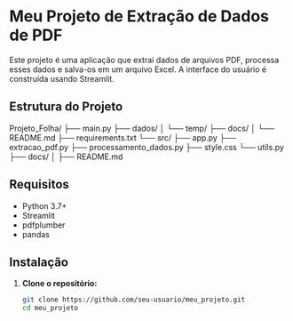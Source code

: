 # Meu Projeto de Extração de Dados de PDF

Este projeto é uma aplicação que extrai dados de arquivos PDF, processa esses dados e salva-os em um arquivo Excel. A interface do usuário é construída usando Streamlit.

## Estrutura do Projeto
Projeto_Folha/
├── main.py
├── dados/
│   └── temp/
├── docs/
│   └── README.md
├── requirements.txt
└── src/
    ├── app.py
    ├── extracao_pdf.py
    ├── processamento_dados.py
    ├── style.css
    └── utils.py
├── docs/
│ ├── README.md


## Requisitos

- Python 3.7+
- Streamlit
- pdfplumber
- pandas

## Instalação

1. **Clone o repositório:**
   ```bash
   git clone https://github.com/seu-usuario/meu_projeto.git
   cd meu_projeto